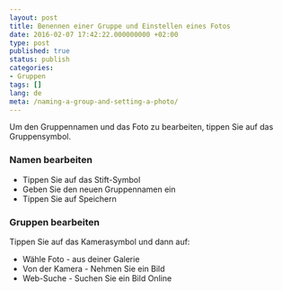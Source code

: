 ```yaml
---
layout: post
title: Benennen einer Gruppe und Einstellen eines Fotos
date: 2016-02-07 17:42:22.000000000 +02:00
type: post
published: true
status: publish
categories:
- Gruppen
tags: []
lang: de
meta: /naming-a-group-and-setting-a-photo/
---
```


Um den Gruppennamen und das Foto zu bearbeiten, tippen Sie auf das Gruppensymbol.

### Namen bearbeiten

* Tippen Sie auf das Stift-Symbol
* Geben Sie den neuen Gruppennamen ein
* Tippen Sie auf Speichern

### Gruppen bearbeiten

Tippen Sie auf das Kamerasymbol und dann auf:

* Wähle Foto - aus deiner Galerie
* Von der Kamera - Nehmen Sie ein Bild
* Web-Suche - Suchen Sie ein Bild Online
